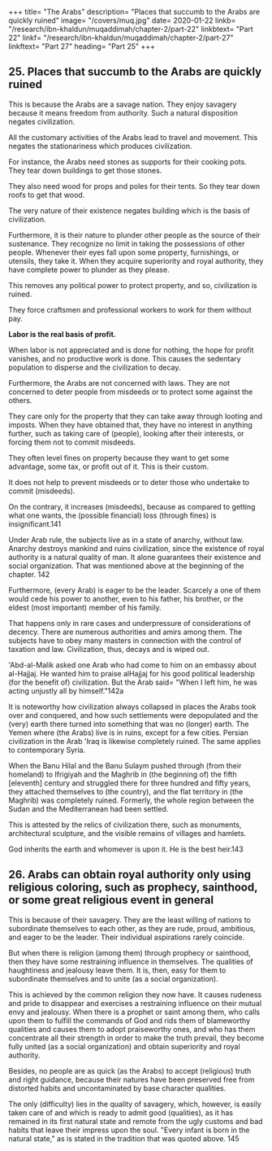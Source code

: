 +++
title= "The Arabs"
description= "Places that succumb to the Arabs are quickly ruined"
image= "/covers/muq.jpg"
date= 2020-01-22
linkb= "/research/ibn-khaldun/muqaddimah/chapter-2/part-22"
linkbtext= "Part 22"
linkf= "/research/ibn-khaldun/muqaddimah/chapter-2/part-27"
linkftext= "Part 27"
heading= "Part 25"
+++



## 25. Places that succumb to the Arabs are quickly ruined

This is because the Arabs are a savage nation. They enjoy savagery because it means freedom from authority<!--  and no subservience to leadership -->. Such a natural disposition negates <!-- is the negation and antithesis of --> civilization. 

All the customary activities of the Arabs lead to travel and movement. This <!-- is the antithesis and --> negates the stationariness which produces civilization. 

For instance, the Arabs need stones as supports for their cooking pots. They tear down buildings to get those stones. <!-- , and use them for that purpose. --> 

They also need wood for props and poles for their tents. <!--  and for use as tent poles for their dwellings. --> So they tear down roofs to get that wood. 

The very nature of their existence negates building which is the basis of civilization. <!-- This is the case with them quite generally. -->

Furthermore, it is their nature to plunder other people as the source of their sustenance. <!-- lies wherever the shadow of their lances falls. --> They recognize no limit in taking the possessions of other people. Whenever their eyes fall upon some property, furnishings, or utensils, they take it. When they acquire superiority and royal authority, they have complete power to plunder as they please. 

This removes any political power to protect property, and so, civilization is ruined.

They force craftsmen and professional workers to work for them without pay. <!-- do their work, they do not see any value in it and do not pay them for it. -->

<!-- Now, as we shall mention, 140  -->

**Labor is the real basis of profit.** 

When labor is not appreciated and is done for nothing, the hope for profit vanishes, and no productive work is done. This causes the sedentary population to disperse and the civilization to decay.

Furthermore, the Arabs are not concerned with laws. They are not concerned to deter people from misdeeds or to protect some against the others. 

They care only for the property that they can take away through looting and imposts. When they have obtained that, they have no interest in anything further, such as taking care of (people), looking after their interests, or forcing them not to commit misdeeds. 

They often level fines on property because they want to get some advantage, some tax, or profit out of it. This is their custom.

It does not help to prevent misdeeds or to deter those who undertake to commit (misdeeds). 

On the contrary, it increases (misdeeds), because as compared to getting what one wants, the (possible financial) loss (through fines) is insignificant.141 

Under Arab rule, the subjects live as in a state of anarchy, without law. Anarchy destroys mankind and ruins civilization, since the existence of royal authority is a natural quality of man. It alone guarantees their existence and social organization. That was mentioned above at the beginning of the chapter. 142

Furthermore, (every Arab) is eager to be the leader. Scarcely a one of them would cede his power to another, even to his father, his brother, or the eldest (most important) member of his family. 

That happens only in rare cases and underpressure of considerations of decency. There are numerous authorities and amirs among them. The subjects have to obey many masters in connection with the control of taxation and law. Civilization, thus, decays and is wiped out. 

'Abd-al-Malik asked one Arab who had come to him on an embassy about al-Hajjaj. He wanted him to praise alHajjaj for his good political leadership (for the benefit of) civilization. But the Arab said= "When I left him, he was acting unjustly
all by himself."142a

It is noteworthy how civilization always collapsed in places the Arabs took over and conquered, and how such settlements were depopulated and the (very) earth there turned into something that was no (longer) earth. The Yemen where (the Arabs) live is in ruins, except for a few cities. Persian civilization in the Arab 'Iraq is likewise completely ruined. The same applies to contemporary Syria. 

When the Banu Hilal and the Banu Sulaym pushed through (from their homeland) to Ifrigiyah and the Maghrib in (the beginning of) the fifth [eleventh] century and struggled there for three hundred and fifty years, they attached themselves to (the country),
and the flat territory in (the Maghrib) was completely ruined. Formerly, the whole region between the Sudan and the Mediterranean had been settled. 

This is attested by the relics of civilization there, such as monuments, architectural sculpture, and the visible remains of villages and hamlets.

God inherits the earth and whomever is upon it. He is the best heir.143


## 26. Arabs can obtain royal authority only using religious coloring, such as prophecy, sainthood, or some great religious event in general

This is because of their savagery. They are the least willing of nations to subordinate themselves to each other, as they are rude, proud, ambitious, and eager to be the leader. Their individual aspirations rarely coincide. 

But when there is religion (among them) through prophecy or sainthood, then they have some restraining influence in themselves. The qualities of haughtiness and jealousy leave them. It is, then, easy for them to subordinate themselves and to unite (as a social organization). 

This is achieved by the common religion they now have. It causes rudeness and pride to disappear and exercises a restraining influence on their mutual envy and jealousy. When there is a prophet or saint among them, who calls upon them to fulfill the commands of God and rids them of blameworthy qualities and causes them to adopt praiseworthy ones, and who has them concentrate all their strength in order to make the truth prevail, they become fully united (as a social organization) and obtain superiority and royal authority. 

Besides, no people are as quick (as the Arabs) to accept (religious) truth and right guidance, because their natures have been preserved free from distorted habits and uncontaminated by base character qualities. 

The only (difficulty) lies in the quality of savagery, which, however, is easily taken care of and which is ready to admit good (qualities), as it has remained in its first natural state and remote from the ugly customs and bad habits that leave their impress upon the soul. "Every infant is born in the natural state," as is stated in the tradition that was quoted above. 145
